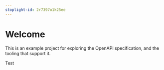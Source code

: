 ```yaml
---
stoplight-id: 2r7397o1k25ee
---
```


# Welcome

This is an example project for exploring the OpenAPI specification, and the tooling that support it.

Test
